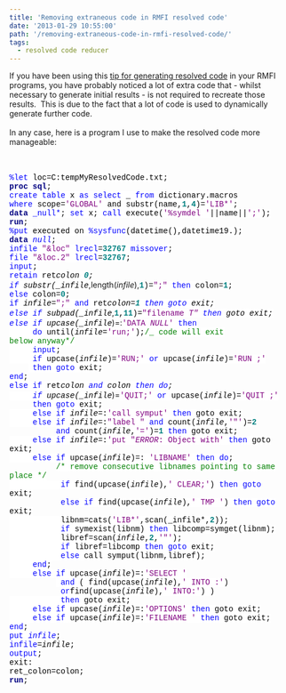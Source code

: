 ```yaml
---
title: 'Removing extraneous code in RMFI resolved code'
date: '2013-01-29 10:55:00'
path: '/removing-extraneous-code-in-rmfi-resolved-code/'
tags:
  - resolved code reducer
---
```


If you have been using this <a href="http://rawsas.blogspot.de/2012/11/generate-resolved-sas-code.html">tip for generating resolved code</a> in your RMFI programs, you have probably noticed a lot of extra code that - whilst necessary to generate initial results - is not required to recreate those results.&nbsp; This is due to the fact that a lot of code is used to dynamically generate further code.<br /><br />In any case, here is a program I use to make the resolved code more manageable:<br /><br /> <br /><div><div style="line-height: normal; margin-bottom: 0in;"><span style="background: white; color: blue; font-family: &quot;Courier New&quot;;">%let</span><span style="background: white; color: black; font-family: &quot;Courier New&quot;;"> loc=C:tempMyResolvedCode.txt;</span></div><div style="line-height: normal; margin-bottom: 0in;"><b><span style="background: white; color: navy; font-family: &quot;Courier New&quot;;">proc</span></b><span style="background: white; color: black; font-family: &quot;Courier New&quot;;"> </span><b><span style="background: white; color: navy; font-family: &quot;Courier New&quot;;">sql</span></b><span style="background: white; color: black; font-family: &quot;Courier New&quot;;">;</span></div><div style="line-height: normal; margin-bottom: 0in;"><span style="background: white; color: blue; font-family: &quot;Courier New&quot;;">create</span><span style="background: white; color: black; font-family: &quot;Courier New&quot;;"> </span><span style="background: white; color: blue; font-family: &quot;Courier New&quot;;">table</span><span style="background: white; color: black; font-family: &quot;Courier New&quot;;"> x </span><span style="background: white; color: blue; font-family: &quot;Courier New&quot;;">as</span><span style="background: white; color: black; font-family: &quot;Courier New&quot;;"> </span><span style="background: white; color: blue; font-family: &quot;Courier New&quot;;">select</span><span style="background: white; color: black; font-family: &quot;Courier New&quot;;"> _ </span><span style="background: white; color: blue; font-family: &quot;Courier New&quot;;">from</span><span style="background: white; color: black; font-family: &quot;Courier New&quot;;"> dictionary.macros </span><br /><span style="background: white; color: blue; font-family: &quot;Courier New&quot;;">where</span><span style="background: white; color: black; font-family: &quot;Courier New&quot;;"> scope=</span><span style="background: white; color: purple; font-family: &quot;Courier New&quot;;">'GLOBAL'</span><span style="background: white; color: black; font-family: &quot;Courier New&quot;;"> and substr(name,</span><b><span style="background: white; color: teal; font-family: &quot;Courier New&quot;;">1</span></b><span style="background: white; color: black; font-family: &quot;Courier New&quot;;">,</span><b><span style="background: white; color: teal; font-family: &quot;Courier New&quot;;">4</span></b><span style="background: white; color: black; font-family: &quot;Courier New&quot;;">)=</span><span style="background: white; color: purple; font-family: &quot;Courier New&quot;;">'LIB*'</span><span style="background: white; color: black; font-family: &quot;Courier New&quot;;">;</span></div><div style="line-height: normal; margin-bottom: 0in;"><b><span style="background: white; color: navy; font-family: &quot;Courier New&quot;;">data</span></b><span style="background: white; color: black; font-family: &quot;Courier New&quot;;"> </span><span style="background: white; color: blue; font-family: &quot;Courier New&quot;;">\_null*</span><span style="background: white; color: black; font-family: &quot;Courier New&quot;;">; </span><span style="background: white; color: blue; font-family: &quot;Courier New&quot;;">set</span><span style="background: white; color: black; font-family: &quot;Courier New&quot;;"> x; </span><span style="background: white; color: blue; font-family: &quot;Courier New&quot;;">call</span><span style="background: white; color: black; font-family: &quot;Courier New&quot;;"> execute(</span><span style="background: white; color: purple; font-family: &quot;Courier New&quot;;">'%symdel '</span><span style="background: white; color: black; font-family: &quot;Courier New&quot;;">||name||</span><span style="background: white; color: purple; font-family: &quot;Courier New&quot;;">';'</span><span style="background: white; color: black; font-family: &quot;Courier New&quot;;">); </span><b><span style="background: white; color: navy; font-family: &quot;Courier New&quot;;">run</span></b><span style="background: white; color: black; font-family: &quot;Courier New&quot;;">;</span></div><div style="line-height: normal; margin-bottom: 0in;"><span style="background: white; color: blue; font-family: &quot;Courier New&quot;;">%put</span><span style="background: white; color: black; font-family: &quot;Courier New&quot;;"> executed on </span><span style="background: white; color: blue; font-family: &quot;Courier New&quot;;">%sysfunc</span><span style="background: white; color: black; font-family: &quot;Courier New&quot;;">(datetime(),datetime19.);</span></div><div style="line-height: normal; margin-bottom: 0in;"><b><span style="background: white; color: navy; font-family: &quot;Courier New&quot;;">data</span></b><span style="background: white; color: black; font-family: &quot;Courier New&quot;;"> </span><span style="background: white; color: blue; font-family: &quot;Courier New&quot;;">*null*</span><span style="background: white; color: black; font-family: &quot;Courier New&quot;;">;</span></div><div style="line-height: normal; margin-bottom: 0in;"><span style="background: white; color: blue; font-family: &quot;Courier New&quot;;">infile</span><span style="background: white; color: black; font-family: &quot;Courier New&quot;;"> </span><span style="background: white; color: purple; font-family: &quot;Courier New&quot;;">"&amp;loc"</span><span style="background: white; color: black; font-family: &quot;Courier New&quot;;"> </span><span style="background: white; color: blue; font-family: &quot;Courier New&quot;;">lrecl</span><span style="background: white; color: black; font-family: &quot;Courier New&quot;;">=</span><b><span style="background: white; color: teal; font-family: &quot;Courier New&quot;;">32767</span></b><span style="background: white; color: black; font-family: &quot;Courier New&quot;;"> </span><span style="background: white; color: blue; font-family: &quot;Courier New&quot;;">missover</span><span style="background: white; color: black; font-family: &quot;Courier New&quot;;">;</span></div><div style="line-height: normal; margin-bottom: 0in;"><span style="background: white; color: blue; font-family: &quot;Courier New&quot;;">file</span><span style="background: white; color: black; font-family: &quot;Courier New&quot;;"> </span><span style="background: white; color: purple; font-family: &quot;Courier New&quot;;">"&amp;loc.2"</span><span style="background: white; color: black; font-family: &quot;Courier New&quot;;"> </span><span style="background: white; color: blue; font-family: &quot;Courier New&quot;;">lrecl</span><span style="background: white; color: black; font-family: &quot;Courier New&quot;;">=</span><b><span style="background: white; color: teal; font-family: &quot;Courier New&quot;;">32767</span></b><span style="background: white; color: black; font-family: &quot;Courier New&quot;;">;</span></div><div style="line-height: normal; margin-bottom: 0in;"><span style="background: white; color: blue; font-family: &quot;Courier New&quot;;">input</span><span style="background: white; color: black; font-family: &quot;Courier New&quot;;">;</span></div><div style="line-height: normal; margin-bottom: 0in;"><span style="background: white; color: blue; font-family: &quot;Courier New&quot;;">retain</span><span style="background: white; color: black; font-family: &quot;Courier New&quot;;"> ret*colon </span><b><span style="background: white; color: teal; font-family: &quot;Courier New&quot;;">0</span></b><span style="background: white; color: black; font-family: &quot;Courier New&quot;;">;</span></div><div style="line-height: normal; margin-bottom: 0in;"><span style="background: white; color: blue; font-family: &quot;Courier New&quot;;">if</span><span style="background: white; color: black; font-family: &quot;Courier New&quot;;"> substr(\_infile*,length(*infile*),</span><b><span style="background: white; color: teal; font-family: &quot;Courier New&quot;;">1</span></b><span style="background: white; color: black; font-family: &quot;Courier New&quot;;">)=</span><span style="background: white; color: purple; font-family: &quot;Courier New&quot;;">";"</span><span style="background: white; color: black; font-family: &quot;Courier New&quot;;"> </span><span style="background: white; color: blue; font-family: &quot;Courier New&quot;;">then</span><span style="background: white; color: black; font-family: &quot;Courier New&quot;;"> colon=</span><b><span style="background: white; color: teal; font-family: &quot;Courier New&quot;;">1</span></b><span style="background: white; color: black; font-family: &quot;Courier New&quot;;">;</span></div><div style="line-height: normal; margin-bottom: 0in;"><span style="background: white; color: blue; font-family: &quot;Courier New&quot;;">else</span><span style="background: white; color: black; font-family: &quot;Courier New&quot;;"> colon=</span><b><span style="background: white; color: teal; font-family: &quot;Courier New&quot;;">0</span></b><span style="background: white; color: black; font-family: &quot;Courier New&quot;;">;</span></div><div style="line-height: normal; margin-bottom: 0in;"><span style="background: white; color: blue; font-family: &quot;Courier New&quot;;">if</span><span style="background: white; color: black; font-family: &quot;Courier New&quot;;"> *infile*=</span><span style="background: white; color: purple; font-family: &quot;Courier New&quot;;">";"</span><span style="background: white; color: black; font-family: &quot;Courier New&quot;;"> </span><span style="background: white; color: blue; font-family: &quot;Courier New&quot;;">and</span><span style="background: white; color: black; font-family: &quot;Courier New&quot;;"> ret*colon=</span><b><span style="background: white; color: teal; font-family: &quot;Courier New&quot;;">1</span></b><span style="background: white; color: black; font-family: &quot;Courier New&quot;;"> </span><span style="background: white; color: blue; font-family: &quot;Courier New&quot;;">then</span><span style="background: white; color: black; font-family: &quot;Courier New&quot;;"> </span><span style="background: white; color: blue; font-family: &quot;Courier New&quot;;">goto</span><span style="background: white; color: black; font-family: &quot;Courier New&quot;;"> exit;</span></div><div style="line-height: normal; margin-bottom: 0in;"><span style="background: white; color: blue; font-family: &quot;Courier New&quot;;">else</span><span style="background: white; color: black; font-family: &quot;Courier New&quot;;"> </span><span style="background: white; color: blue; font-family: &quot;Courier New&quot;;">if</span><span style="background: white; color: black; font-family: &quot;Courier New&quot;;"> subpad(\_infile*,</span><b><span style="background: white; color: teal; font-family: &quot;Courier New&quot;;">1</span></b><span style="background: white; color: black; font-family: &quot;Courier New&quot;;">,</span><b><span style="background: white; color: teal; font-family: &quot;Courier New&quot;;">11</span></b><span style="background: white; color: black; font-family: &quot;Courier New&quot;;">)=</span><span style="background: white; color: purple; font-family: &quot;Courier New&quot;;">"filename *T"</span><span style="background: white; color: black; font-family: &quot;Courier New&quot;;"> </span><span style="background: white; color: blue; font-family: &quot;Courier New&quot;;">then</span><span style="background: white; color: black; font-family: &quot;Courier New&quot;;"> goto exit;</span></div><div style="line-height: normal; margin-bottom: 0in;"><span style="background: white; color: blue; font-family: &quot;Courier New&quot;;">else</span><span style="background: white; color: black; font-family: &quot;Courier New&quot;;"> </span><span style="background: white; color: blue; font-family: &quot;Courier New&quot;;">if</span><span style="background: white; color: black; font-family: &quot;Courier New&quot;;"> upcase(\_infile*)=:</span><span style="background: white; color: purple; font-family: &quot;Courier New&quot;;">'DATA *NULL*'</span><span style="background: white; color: black; font-family: &quot;Courier New&quot;;"> </span><span style="background: white; color: blue; font-family: &quot;Courier New&quot;;">then</span><span style="background: white; color: black; font-family: &quot;Courier New&quot;;"> </span></div><div style="line-height: normal; margin-bottom: 0in;"><span style="background: white; color: blue; font-family: &quot;Courier New&quot;;">&nbsp;&nbsp;&nbsp;&nbsp; do</span><span style="background: white; color: black; font-family: &quot;Courier New&quot;;"> until(*infile*=</span><span style="background: white; color: purple; font-family: &quot;Courier New&quot;;">'run;'</span><span style="background: white; color: black; font-family: &quot;Courier New&quot;;">);</span><span style="background: white; color: green; font-family: &quot;Courier New&quot;;">/_ code&nbsp;will exit below&nbsp;anyway*/</span></div><div style="line-height: normal; margin-bottom: 0in;"><span style="background: white; color: black; font-family: &quot;Courier New&quot;;">&nbsp;&nbsp;&nbsp;&nbsp; </span><span style="background: white; color: blue; font-family: &quot;Courier New&quot;;">input</span><span style="background: white; color: black; font-family: &quot;Courier New&quot;;">;</span></div><div style="line-height: normal; margin-bottom: 0in;"><span style="background: white; color: black; font-family: &quot;Courier New&quot;;">&nbsp;&nbsp;&nbsp;&nbsp; </span><span style="background: white; color: blue; font-family: &quot;Courier New&quot;;">if</span><span style="background: white; color: black; font-family: &quot;Courier New&quot;;"> upcase(*infile*)=<span style="background: white; color: purple; font-family: &quot;Courier New&quot;;">'RUN;' <span style="color: blue;">or </span><span style="background: white; color: black;"></span><span style="color: black;">upcase(*infile*)=</span><span style="background: white; color: purple; font-family: &quot;Courier New&quot;;">'RUN ;'</span></span></span><br /><span style="font-family: Courier New;"><span style="color: purple;">&nbsp;&nbsp;&nbsp; </span><span style="background: white; color: black;">&nbsp;</span><span style="background: white; color: blue;">then</span><span style="background: white; color: black;"> </span><span style="background: white; color: blue;">goto</span><span style="background: white; color: black;"> exit;</span></span></div><div style="line-height: normal; margin-bottom: 0in;"><span style="background: white; color: blue; font-family: &quot;Courier New&quot;;">end</span><span style="background: white; color: black; font-family: &quot;Courier New&quot;;">;</span></div><div style="line-height: normal; margin-bottom: 0in;"><span style="background: white; color: blue; font-family: &quot;Courier New&quot;;">else</span><span style="background: white; color: black; font-family: &quot;Courier New&quot;;"> </span><span style="background: white; color: blue; font-family: &quot;Courier New&quot;;">if</span><span style="background: white; color: black; font-family: &quot;Courier New&quot;;"> ret*colon </span><span style="background: white; color: blue; font-family: &quot;Courier New&quot;;">and</span><span style="background: white; color: black; font-family: &quot;Courier New&quot;;"> colon </span><span style="background: white; color: blue; font-family: &quot;Courier New&quot;;">then</span><span style="background: white; color: black; font-family: &quot;Courier New&quot;;"> </span><span style="background: white; color: blue; font-family: &quot;Courier New&quot;;">do</span><span style="background: white; color: black; font-family: &quot;Courier New&quot;;">;</span></div><div style="line-height: normal; margin-bottom: 0in;"><span style="background: white; color: black; font-family: &quot;Courier New&quot;;">&nbsp;&nbsp;&nbsp;&nbsp; </span><span style="background: white; color: blue; font-family: &quot;Courier New&quot;;">if</span><span style="background: white; color: black; font-family: &quot;Courier New&quot;;"> upcase(\_infile*)=<span style="background: white; color: purple; font-family: &quot;Courier New&quot;;">'QUIT;' <span style="color: blue;">or </span><span style="background: white; color: black;"></span><span style="color: black;">upcase(*infile*)=</span><span style="background: white; color: purple; font-family: &quot;Courier New&quot;;">'QUIT ;'</span></span></span><span style="background: white; color: black; font-family: &quot;Courier New&quot;;"> </span><br /><span style="font-family: Courier New;">&nbsp;&nbsp;&nbsp;&nbsp;&nbsp;<span style="background: white; color: blue;">then</span><span style="background: white; color: black;"> </span><span style="background: white; color: blue;">goto</span><span style="background: white; color: black;"> exit;</span></span></div><div style="line-height: normal; margin-bottom: 0in;"><span style="background: white; color: black; font-family: &quot;Courier New&quot;;">&nbsp;&nbsp;&nbsp;&nbsp; </span><span style="background: white; color: blue; font-family: &quot;Courier New&quot;;">else</span><span style="background: white; color: black; font-family: &quot;Courier New&quot;;"> </span><span style="background: white; color: blue; font-family: &quot;Courier New&quot;;">if</span><span style="background: white; color: black; font-family: &quot;Courier New&quot;;"> *infile*=:</span><span style="background: white; color: purple; font-family: &quot;Courier New&quot;;">'call symput'</span><span style="background: white; color: black; font-family: &quot;Courier New&quot;;"> </span><span style="background: white; color: blue; font-family: &quot;Courier New&quot;;">then</span><span style="background: white; color: black; font-family: &quot;Courier New&quot;;"> goto exit;</span></div><div style="line-height: normal; margin-bottom: 0in;"><span style="background: white; color: black; font-family: &quot;Courier New&quot;;">&nbsp;&nbsp;&nbsp;&nbsp; </span><span style="background: white; color: blue; font-family: &quot;Courier New&quot;;">else</span><span style="background: white; color: black; font-family: &quot;Courier New&quot;;"> </span><span style="background: white; color: blue; font-family: &quot;Courier New&quot;;">if</span><span style="background: white; color: black; font-family: &quot;Courier New&quot;;"> *infile*=:</span><span style="background: white; color: purple; font-family: &quot;Courier New&quot;;">"label "</span><span style="background: white; color: black; font-family: &quot;Courier New&quot;;"> </span><span style="background: white; color: blue; font-family: &quot;Courier New&quot;;">and</span><span style="background: white; color: black; font-family: &quot;Courier New&quot;;"> count(*infile*,</span><span style="background: white; color: purple; font-family: &quot;Courier New&quot;;">'"'</span><span style="background: white; color: black; font-family: &quot;Courier New&quot;;">)=</span><b><span style="background: white; color: teal; font-family: &quot;Courier New&quot;;">2</span></b><span style="background: white; color: black; font-family: &quot;Courier New&quot;;"> </span></div><div style="line-height: normal; margin-bottom: 0in;"><span style="font-family: Courier New;">&nbsp;&nbsp;&nbsp;&nbsp;&nbsp;&nbsp;&nbsp;&nbsp;&nbsp; <span style="background: white; color: blue;">and</span><span style="background: white; color: black;"> count(*infile*,</span><span style="background: white; color: purple;">'='</span><span style="background: white; color: black;">)=</span><b><span style="background: white; color: teal;">1</span></b><span style="background: white; color: black;"> </span><span style="background: white; color: blue;">then</span><span style="background: white; color: black;"> goto exit;</span></span></div><div style="line-height: normal; margin-bottom: 0in;"><span style="background: white; color: black; font-family: &quot;Courier New&quot;;">&nbsp;&nbsp;&nbsp;&nbsp; </span><span style="background: white; color: blue; font-family: &quot;Courier New&quot;;">else</span><span style="background: white; color: black; font-family: &quot;Courier New&quot;;"> </span><span style="background: white; color: blue; font-family: &quot;Courier New&quot;;">if</span><span style="background: white; color: black; font-family: &quot;Courier New&quot;;"> *infile*=:</span><span style="background: white; color: purple; font-family: &quot;Courier New&quot;;">'put "*ERROR*: Object with'</span><span style="background: white; color: black; font-family: &quot;Courier New&quot;;"> </span><span style="background: white; color: blue; font-family: &quot;Courier New&quot;;">then</span><span style="background: white; color: black; font-family: &quot;Courier New&quot;;"> goto exit;</span></div><div style="line-height: normal; margin-bottom: 0in;"><span style="background: white; color: black; font-family: &quot;Courier New&quot;;">&nbsp;&nbsp;&nbsp;&nbsp; </span><span style="background: white; color: blue; font-family: &quot;Courier New&quot;;">else</span><span style="background: white; color: black; font-family: &quot;Courier New&quot;;"> </span><span style="background: white; color: blue; font-family: &quot;Courier New&quot;;">if</span><span style="background: white; color: black; font-family: &quot;Courier New&quot;;"> upcase(*infile*)=: </span><span style="background: white; color: purple; font-family: &quot;Courier New&quot;;">'LIBNAME'</span><span style="background: white; color: black; font-family: &quot;Courier New&quot;;"> </span><span style="background: white; color: blue; font-family: &quot;Courier New&quot;;">then</span><span style="background: white; color: black; font-family: &quot;Courier New&quot;;"> </span><span style="background: white; color: blue; font-family: &quot;Courier New&quot;;">do</span><span style="background: white; color: black; font-family: &quot;Courier New&quot;;">; </span></div><div style="line-height: normal; margin-bottom: 0in;"><span style="font-family: Courier New;">&nbsp;&nbsp;&nbsp;&nbsp;&nbsp;&nbsp;&nbsp;&nbsp;&nbsp; <span style="background: white; color: green;">/* remove consecutive libnames pointing to same place \*/</span></span></div><div style="line-height: normal; margin-bottom: 0in;"><span style="background: white; color: black; font-family: &quot;Courier New&quot;;">&nbsp;&nbsp;&nbsp;&nbsp;&nbsp;&nbsp;&nbsp;&nbsp;&nbsp;&nbsp; </span><span style="background: white; color: blue; font-family: &quot;Courier New&quot;;">if</span><span style="background: white; color: black; font-family: &quot;Courier New&quot;;"> find(upcase(_infile_),</span><span style="background: white; color: purple; font-family: &quot;Courier New&quot;;">' CLEAR;'</span><span style="background: white; color: black; font-family: &quot;Courier New&quot;;">) </span><span style="background: white; color: blue; font-family: &quot;Courier New&quot;;">then</span><span style="background: white; color: black; font-family: &quot;Courier New&quot;;"> </span><span style="background: white; color: blue; font-family: &quot;Courier New&quot;;">goto</span><span style="background: white; color: black; font-family: &quot;Courier New&quot;;"> exit;</span><br /><span style="font-family: Courier New;">&nbsp;&nbsp;&nbsp;&nbsp;&nbsp;&nbsp;&nbsp;&nbsp;&nbsp;&nbsp; <span style="color: blue;">else</span><span style="background: white; color: black; font-family: &quot;Courier New&quot;;"> </span><span style="background: white; color: blue;">if</span><span style="background: white; color: black;"> find(upcase(_infile_),</span><span style="background: white; color: purple;">' TMP '</span><span style="background: white; color: black;">) </span><span style="background: white; color: blue;">then</span><span style="background: white; color: black;"> </span><span style="background: white; color: blue;">goto</span><span style="background: white; color: black;"> exit;</span></span></div><div style="line-height: normal; margin-bottom: 0in;"><span style="background: white; color: black; font-family: &quot;Courier New&quot;;">&nbsp;&nbsp;&nbsp;&nbsp;&nbsp;&nbsp;&nbsp;&nbsp;&nbsp;&nbsp; libnm=cats(</span><span style="background: white; color: purple; font-family: &quot;Courier New&quot;;">'LIB*'</span><span style="background: white; color: black; font-family: &quot;Courier New&quot;;">,scan(\_infile*,</span><b><span style="background: white; color: teal; font-family: &quot;Courier New&quot;;">2</span></b><span style="background: white; color: black; font-family: &quot;Courier New&quot;;">));</span></div><div style="line-height: normal; margin-bottom: 0in;"><span style="background: white; color: black; font-family: &quot;Courier New&quot;;">&nbsp;&nbsp;&nbsp;&nbsp;&nbsp;&nbsp;&nbsp;&nbsp;&nbsp;&nbsp; </span><span style="background: white; color: blue; font-family: &quot;Courier New&quot;;">if</span><span style="background: white; color: black; font-family: &quot;Courier New&quot;;"> symexist(libnm) </span><span style="background: white; color: blue; font-family: &quot;Courier New&quot;;">then</span><span style="background: white; color: black; font-family: &quot;Courier New&quot;;"> libcomp=symget(libnm);</span></div><div style="line-height: normal; margin-bottom: 0in;"><span style="background: white; color: black; font-family: &quot;Courier New&quot;;">&nbsp;&nbsp;&nbsp;&nbsp;&nbsp;&nbsp;&nbsp;&nbsp;&nbsp;&nbsp; libref=scan(_infile_,</span><b><span style="background: white; color: teal; font-family: &quot;Courier New&quot;;">2</span></b><span style="background: white; color: black; font-family: &quot;Courier New&quot;;">,</span><span style="background: white; color: purple; font-family: &quot;Courier New&quot;;">'"'</span><span style="background: white; color: black; font-family: &quot;Courier New&quot;;">);</span></div><div style="line-height: normal; margin-bottom: 0in;"><span style="background: white; color: black; font-family: &quot;Courier New&quot;;">&nbsp;&nbsp;&nbsp;&nbsp;&nbsp;&nbsp;&nbsp;&nbsp;&nbsp;&nbsp; </span><span style="background: white; color: blue; font-family: &quot;Courier New&quot;;">if</span><span style="background: white; color: black; font-family: &quot;Courier New&quot;;"> libref=libcomp </span><span style="background: white; color: blue; font-family: &quot;Courier New&quot;;">then</span><span style="background: white; color: black; font-family: &quot;Courier New&quot;;"> </span><span style="background: white; color: blue; font-family: &quot;Courier New&quot;;">goto</span><span style="background: white; color: black; font-family: &quot;Courier New&quot;;"> exit;</span></div><div style="line-height: normal; margin-bottom: 0in;"><span style="background: white; color: black; font-family: &quot;Courier New&quot;;">&nbsp;&nbsp;&nbsp;&nbsp;&nbsp;&nbsp;&nbsp;&nbsp;&nbsp;&nbsp; </span><span style="background: white; color: blue; font-family: &quot;Courier New&quot;;">else</span><span style="background: white; color: black; font-family: &quot;Courier New&quot;;"> call symput(libnm,libref);</span></div><div style="line-height: normal; margin-bottom: 0in;"><span style="background: white; color: black; font-family: &quot;Courier New&quot;;">&nbsp;&nbsp;&nbsp;&nbsp; </span><span style="background: white; color: blue; font-family: &quot;Courier New&quot;;">end</span><span style="background: white; color: black; font-family: &quot;Courier New&quot;;">;</span></div><div style="line-height: normal; margin-bottom: 0in;"><span style="background: white; color: black; font-family: &quot;Courier New&quot;;">&nbsp;&nbsp;&nbsp;&nbsp; </span><span style="background: white; color: blue; font-family: &quot;Courier New&quot;;">else</span><span style="background: white; color: black; font-family: &quot;Courier New&quot;;"> </span><span style="background: white; color: blue; font-family: &quot;Courier New&quot;;">if</span><span style="background: white; color: black; font-family: &quot;Courier New&quot;;"> upcase(_infile_)=:</span><span style="background: white; color: purple; font-family: &quot;Courier New&quot;;">'SELECT '</span></div><div style="line-height: normal; margin-bottom: 0in;"><span style="font-family: Courier New;"><span style="color: purple;">&nbsp;&nbsp;&nbsp;&nbsp;&nbsp;&nbsp;&nbsp;&nbsp;&nbsp; </span><span style="background: white; color: black;">&nbsp;</span><span style="background: white; color: blue;">and</span><span style="background: white; color: black;">&nbsp;</span></span><span style="background: white; color: black; font-family: &quot;Courier New&quot;;">( find(upcase(_infile_),</span><span style="background: white; color: purple; font-family: &quot;Courier New&quot;;">' INTO :'</span><span style="background: white; color: black; font-family: &quot;Courier New&quot;;">) </span></div><div style="line-height: normal; margin-bottom: 0in;"><span style="font-family: Courier New;">&nbsp;&nbsp;&nbsp;&nbsp;&nbsp;&nbsp;&nbsp;&nbsp;&nbsp;&nbsp; <span style="background: white; color: blue;">or</span><span style="background: white; color: black;">find(upcase(_infile_),</span><span style="background: white; color: purple;">' INTO:'</span><span style="background: white; color: black;">) )</span></span></div><div style="line-height: normal; margin-bottom: 0in;"><span style="background: white; color: black; font-family: &quot;Courier New&quot;;">&nbsp;&nbsp;&nbsp;&nbsp;&nbsp;&nbsp;&nbsp;&nbsp;&nbsp;&nbsp; </span><span style="background: white; color: blue; font-family: &quot;Courier New&quot;;">then</span><span style="background: white; color: black; font-family: &quot;Courier New&quot;;"> goto exit;</span></div><div style="line-height: normal; margin-bottom: 0in;"><span style="background: white; color: black; font-family: &quot;Courier New&quot;;">&nbsp;&nbsp;&nbsp;&nbsp; </span><span style="background: white; color: blue; font-family: &quot;Courier New&quot;;">else</span><span style="background: white; color: black; font-family: &quot;Courier New&quot;;"> </span><span style="background: white; color: blue; font-family: &quot;Courier New&quot;;">if</span><span style="background: white; color: black; font-family: &quot;Courier New&quot;;"> upcase(_infile_)=:</span><span style="background: white; color: purple; font-family: &quot;Courier New&quot;;">'OPTIONS'</span><span style="background: white; color: black; font-family: &quot;Courier New&quot;;"> </span><span style="background: white; color: blue; font-family: &quot;Courier New&quot;;">then</span><span style="background: white; color: black; font-family: &quot;Courier New&quot;;"> goto exit;</span></div><div style="line-height: normal; margin-bottom: 0in;"><span style="background: white; color: black; font-family: &quot;Courier New&quot;;">&nbsp;&nbsp;&nbsp;&nbsp; </span><span style="background: white; color: blue; font-family: &quot;Courier New&quot;;">else</span><span style="background: white; color: black; font-family: &quot;Courier New&quot;;"> </span><span style="background: white; color: blue; font-family: &quot;Courier New&quot;;">if</span><span style="background: white; color: black; font-family: &quot;Courier New&quot;;"> upcase(_infile_)=:</span><span style="background: white; color: purple; font-family: &quot;Courier New&quot;;">'FILENAME '</span><span style="background: white; color: black; font-family: &quot;Courier New&quot;;"> </span><span style="font-family: Courier New;"><span style="background: white; color: blue;">then</span><span style="background: white; color: black;"> goto exit;</span></span></div><div style="line-height: normal; margin-bottom: 0in;"><span style="background: white; color: blue; font-family: &quot;Courier New&quot;;">end</span><span style="background: white; color: black; font-family: &quot;Courier New&quot;;">;</span></div><div style="line-height: normal; margin-bottom: 0in;"><span style="background: white; color: blue; font-family: &quot;Courier New&quot;;">put</span><span style="background: white; color: black; font-family: &quot;Courier New&quot;;"> </span><span style="background: white; color: blue; font-family: &quot;Courier New&quot;;">_infile_</span><span style="background: white; color: black; font-family: &quot;Courier New&quot;;">; </span></div><div style="line-height: normal; margin-bottom: 0in;"><span style="background: white; color: blue; font-family: &quot;Courier New&quot;;">infile</span><span style="background: white; color: black; font-family: &quot;Courier New&quot;;">=_infile_;</span></div><div style="line-height: normal; margin-bottom: 0in;"><span style="background: white; color: blue; font-family: &quot;Courier New&quot;;">output</span><span style="background: white; color: black; font-family: &quot;Courier New&quot;;">;</span></div><div style="line-height: normal; margin-bottom: 0in;"><span style="background: white; color: black; font-family: &quot;Courier New&quot;;">exit:</span></div><div style="line-height: normal; margin-bottom: 0in;"><span style="background: white; color: black; font-family: &quot;Courier New&quot;;">ret_colon=colon;</span></div><div><b><span style="background: white; color: navy; font-family: &quot;Courier New&quot;;">run</span></b><span style="background: white; color: black; font-family: &quot;Courier New&quot;;">;</span></div><div>&nbsp;</div></div>
